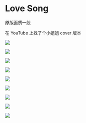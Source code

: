 # Love Song

原版画质一般

在 YouTube 上找了个小姐姐 cover 版本

[![](https://i.loli.net/2018/12/07/5c0a8ea39b282.png)](https://youtu.be/uJak31KsdOQ)

![](IMG_2870.jpg)

![](IMG_2871.jpg)

![](IMG_2872.jpg)

![](IMG_2873.jpg)

![](IMG_2874.jpg)

![](IMG_2875.jpg)

![](IMG_2876.jpg)

![](IMG_2877.jpg)
